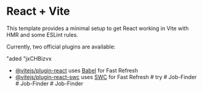 # React + Vite

This template provides a minimal setup to get React working in Vite with HMR and some ESLint rules.

Currently, two official plugins are available:

"aded "jxCHBizvx

- [@vitejs/plugin-react](https://github.com/vitejs/vite-plugin-react/blob/main/packages/plugin-react/README.md) uses [Babel](https://babeljs.io/) for Fast Refresh
- [@vitejs/plugin-react-swc](https://github.com/vitejs/vite-plugin-react-swc) uses [SWC](https://swc.rs/) for Fast Refresh
#   t r y 
 
 #   J o b - F i n d e r  
 #   J o b - F i n d e r  
 #   J o b - F i n d e r  
 